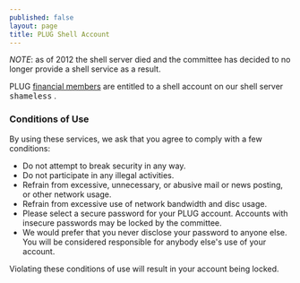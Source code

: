 ```yaml
---
published: false
layout: page
title: PLUG Shell Account
---
```

<em>NOTE</em>: as of 2012 the shell server died and the committee has decided to no longer provide a shell service as a result.

PLUG <a href='http://www.plug.org.au/membership/'>financial members</a> are entitled to a shell account on our shell server <tt>shameless</tt> .

<h3>Conditions of Use</h3>

By using these services, we ask that you agree to comply with a few conditions:

<ul>
<li>Do not attempt to break security in any way.</li>
<li>Do not participate in any illegal activities.</li>
<li>Refrain from excessive, unnecessary, or abusive mail or news posting, or other network usage.</li>
<li>Refrain from excessive use of network bandwidth and disc usage.</li>
<li>Please select a secure password for your PLUG account. Accounts with insecure passwords may be locked by the committee.</li>
<li>We would prefer that you never disclose your password to anyone else. You will be considered responsible for anybody else's use of your account. </li>
</ul>

Violating these conditions of use will result in your account being locked. 
